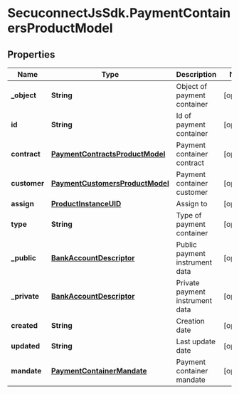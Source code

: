 # SecuconnectJsSdk.PaymentContainersProductModel

## Properties
Name | Type | Description | Notes
------------ | ------------- | ------------- | -------------
**_object** | **String** | Object of payment container | [optional] 
**id** | **String** | Id of payment container | [optional] 
**contract** | [**PaymentContractsProductModel**](PaymentContractsProductModel.md) | Payment container contract | [optional] 
**customer** | [**PaymentCustomersProductModel**](PaymentCustomersProductModel.md) | Payment container customer | [optional] 
**assign** | [**ProductInstanceUID**](ProductInstanceUID.md) | Assign to | [optional] 
**type** | **String** | Type of payment container | [optional] 
**_public** | [**BankAccountDescriptor**](BankAccountDescriptor.md) | Public payment instrument data | [optional] 
**_private** | [**BankAccountDescriptor**](BankAccountDescriptor.md) | Private payment instrument data | [optional] 
**created** | **String** | Creation date | [optional] 
**updated** | **String** | Last update date | [optional] 
**mandate** | [**PaymentContainerMandate**](PaymentContainerMandate.md) | Payment container mandate | [optional] 


